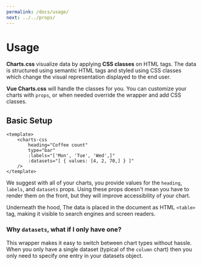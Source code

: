 ```yaml
---
permalink: /docs/usage/
next: ../../props/
---
```


# Usage

**Charts.css** visualize data by applying **CSS classes** on HTML tags. The data is structured using semantic HTML tags and styled using CSS classes which change the visual representation displayed to the end user.

**Vue Charts.css** will handle the classes for you. You can customize your charts with `props`, or when needed override the wrapper and add CSS classes.

## Basic Setup

```vue
<template>
    <charts-css
        heading="Coffee count"
        type="bar"
        :labels="['Mon', 'Tue', 'Wed',]"
        :datasets="[ { values: [4, 2, 70,] } ]"
    />
</template>
```

We suggest with all of your charts, you provide values for the  `heading`, `labels`, and `datasets` props. Using these props doesn't mean you have to render them on the front, but they will improve accessibility of your chart.

Underneath the hood, The data is placed in the document as HTML `<table>` tag, making it visible to search engines and screen readers.

### Why `datasets`, what if I only have one?

This wrapper makes it easy to switch between chart types without hassle. When you only have a single dataset (typical of the `column` chart) then you only need to specify one entry in your datasets object.
